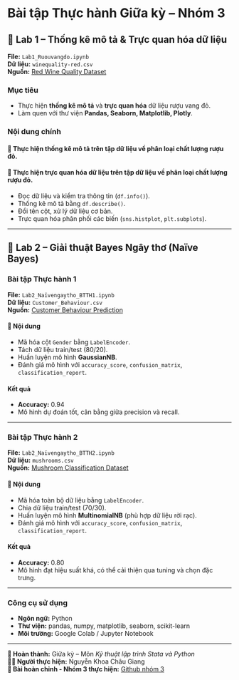 # Bài tập Thực hành Giữa kỳ – Nhóm 3

## 📘 Lab 1 – Thống kê mô tả & Trực quan hóa dữ liệu
**File:** `Lab1_Ruouvangdo.ipynb`  
**Dữ liệu:** `winequality-red.csv`  
**Nguồn:** [Red Wine Quality Dataset](https://www.kaggle.com/code/eisgandar/red-wine-quality-eda-classification)

### Mục tiêu
- Thực hiện **thống kê mô tả** và **trực quan hóa** dữ liệu rượu vang đỏ.  
- Làm quen với thư viện **Pandas, Seaborn, Matplotlib, Plotly**.

### Nội dung chính
#### 🔹 Thực hiện thống kê mô tả trên tập dữ liệu về phân loại chất lượng rượu đỏ. 
#### 🔹 Thực hiện trực quan hóa dữ liệu trên tập dữ liệu về phân loại chất lượng rượu đỏ. 
- Đọc dữ liệu và kiểm tra thông tin (`df.info()`).
- Thống kê mô tả bằng `df.describe()`.
- Đổi tên cột, xử lý dữ liệu cơ bản.
- Trực quan hóa phân phối các biến (`sns.histplot`, `plt.subplots`).

---

## 📘 Lab 2 – Giải thuật Bayes Ngây thơ (Naïve Bayes)

### Bài tập Thực hành 1  
**File:** `Lab2_Naïvengaytho_BTTH1.ipynb`  
**Dữ liệu:** `Customer_Behaviour.csv`  
**Nguồn:** [Customer Behaviour Prediction](https://www.kaggle.com/code/arezalo/customer-behaviour-prediction-naive-bayes)

#### 🔹 Nội dung
- Mã hóa cột `Gender` bằng `LabelEncoder`.
- Tách dữ liệu train/test (80/20).
- Huấn luyện mô hình **GaussianNB**.
- Đánh giá mô hình với `accuracy_score`, `confusion_matrix`, `classification_report`.

#### Kết quả
- **Accuracy:** 0.94  
- Mô hình dự đoán tốt, cân bằng giữa precision và recall.

---

### Bài tập Thực hành 2  
**File:** `Lab2_Naïvengaytho_BTTH2.ipynb`  
**Dữ liệu:** `mushrooms.csv`  
**Nguồn:** [Mushroom Classification Dataset](https://www.kaggle.com/datasets/uciml/mushroom-classification/data)

#### 🔹 Nội dung
- Mã hóa toàn bộ dữ liệu bằng `LabelEncoder`.
- Chia dữ liệu train/test (70/30).
- Huấn luyện mô hình **MultinomialNB** (phù hợp dữ liệu rời rạc).
- Đánh giá mô hình với `accuracy_score`, `confusion_matrix`, `classification_report`.

#### Kết quả
- **Accuracy:** 0.80  
- Mô hình đạt hiệu suất khá, có thể cải thiện qua tuning và chọn đặc trưng.

---

### Công cụ sử dụng
- **Ngôn ngữ:** Python  
- **Thư viện:** pandas, numpy, matplotlib, seaborn, scikit-learn  
- **Môi trường:** Google Colab / Jupyter Notebook

---

**📅 Hoàn thành:** Giữa kỳ – Môn *Kỹ thuật lập trình Stata và Python*  
**👩‍💻 Người thực hiện:** Nguyễn Khoa Châu Giang  
**👥 Bài hoàn chỉnh - Nhóm 3 thực hiện:** [Github nhóm 3](https://github.com/thylin05/NHOM_3)

